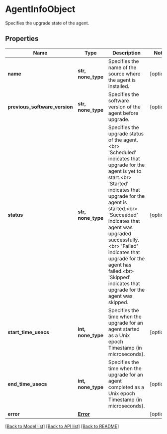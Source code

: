 # AgentInfoObject

Specifies the upgrade state of the agent.

## Properties
Name | Type | Description | Notes
------------ | ------------- | ------------- | -------------
**name** | **str, none_type** | Specifies the name of the source where the agent is installed. | [optional] 
**previous_software_version** | **str, none_type** | Specifies the software version of the agent before upgrade. | [optional] 
**status** | **str, none_type** | Specifies the upgrade status of the agent.&lt;br&gt; &#39;Scheduled&#39; indicates that upgrade for the agent is yet to start.&lt;br&gt; &#39;Started&#39; indicates that upgrade for the agent is started.&lt;br&gt; &#39;Succeeded&#39; indicates that agent was upgraded successfully.&lt;br&gt; &#39;Failed&#39; indicates that upgrade for the agent has failed.&lt;br&gt; &#39;Skipped&#39; indicates that upgrade for the agent was skipped. | [optional] 
**start_time_usecs** | **int, none_type** | Specifies the time when the upgrade for an agent started as a Unix epoch Timestamp (in microseconds). | [optional] 
**end_time_usecs** | **int, none_type** | Specifies the time when the upgrade for an agent completed as a Unix epoch Timestamp (in microseconds). | [optional] 
**error** | [**Error**](Error.md) |  | [optional] 

[[Back to Model list]](../README.md#documentation-for-models) [[Back to API list]](../README.md#documentation-for-api-endpoints) [[Back to README]](../README.md)


